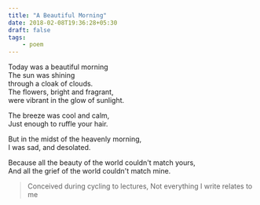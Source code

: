 ```yaml
---
title: "A Beautiful Morning"
date: 2018-02-08T19:36:28+05:30
draft: false
tags:
    - poem
---
```


Today was a beautiful morning  
The sun was shining  
through a cloak of clouds.  
The flowers, bright and fragrant,  
were vibrant in the glow of sunlight.  

The breeze was cool and calm,  
Just enough to ruffle your hair.  

But in the midst of the heavenly morning,  
I was sad, and desolated.  

Because all the beauty of the world couldn't match yours,  
And all the grief of the world couldn't match mine.  

> Conceived during cycling to lectures, Not everything I write relates to me
